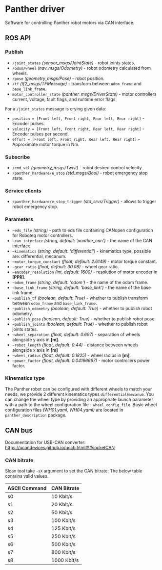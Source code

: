 # Panther driver

Software for controlling Panther robot motors via CAN interface.

## ROS API

### Publish
  - `/joint_states` *(sensor_msgs/JointState)* - robot joints states.
  - `/odom/wheel` *(nav_msgs/Odometry)* - robot odometry calculated from wheels.
  - `/pose` *(geometry_msgs/Pose)* - robot position.
  - `/tf` *(tf2_msgs/TFMessage)* - transform between `odom_frame` and `base_link_frame`.
  - `motor_controller_state` *(panther_msgs/DriverState)* - motor controllers current, voltage, fault flags, and runtime error flags

For a `/joint_states` message is crying given data:

- `position = [Front left, Front right, Rear left, Rear right]` - Encoder pulses.
- `velocity = [Front left, Front right, Rear left, Rear right]` - Encoder pulses per second.
- `effort = [Front left, Front right, Rear left, Rear right]` - Approximate motor torque in Nm.

### Subscribe
- `/cmd_vel` *(geometry_msgs/Twist)* - robot desired control velocity.
- `/panther_hardware/e_stop` *(std_msgs/Bool)* - robot emergency stop state.

### Service clients

- `/panther_hardware/e_stop_trigger` *(std_srvs/Trigger)* - allows to trigger robot emergency stop.

### Parameters

- `~eds_file` *(string)* - path to eds file containing CANopen configuration for Roboteq motor controllers.
- `~can_interface` *(string, default: 'panther_can')* - the name of the CAN interface.
- `~kinematics` *(string, default: 'differential')* - kinematics type, possible are: differential, mecanum.
- `~motor_torque_constant` *(float, default: 2.6149)* - motor torque constant.
- `~gear_ratio` *(float, default: 30.08)* - wheel gear ratio.
- `~encoder_resolution` *(int, default: 1600)* - resolution of motor encoder in **[PPR]**.
- `~odom_frame` *(string, default: 'odom')* - the name of the odom frame.
- `~base_link_frame` *(string, default: 'base_link')* - the name of the base link frame.
- `~publish_tf` *(boolean, default: True)* - whether to publish transform between `odom_frame` and `base_link_frame`.
- `~publish_odometry` *(boolean, default: True)* - whether to publish robot odometry.
- `~publish_pose` *(boolean, default: True)* - whether to publish robot pose.
- `~publish_joints` *(boolean, default: True)* - whether to publish robot joints states.
- `~wheel_separation` *(float, default: 0.697)* - separation of wheels alongside y axis in **[m]**.
- `~robot_length` *(float, default: 0.44)* - distance between wheels alongside x axis in **[m]**
- `~wheel_radius` *(float, default: 0.1825)* - wheel radius in **[m]**.
- `~power_factor` *(float, default: 0.04166667)* - motor controllers power factor.

### Kinematics type

The Panther robot can be configured with different wheels to match your needs, we provide 2 different kinematics types `differential`/`mecanum`. You can change the wheel type by providing an appropriate launch parameter with a path to the wheel configuration file - `wheel_config_file`. Basic wheel configuration files *(WH01.yaml, WH04.yaml)* are located in `panther_description` package.

## CAN bus

Documentation for USB-CAN converter:
https://ucandevices.github.io/uccb.html#!#socketCAN

### CAN bitrate
Slcan tool take `-sX` argument to set the CAN bitrate. The below table contains valid values.

| ASCII Command | CAN Bitrate |
| ---           | ---         |
| s0            | 10 Kbit/s   |
| s1            | 20 Kbit/s   |
| s2            | 50 Kbit/s   |
| s3            | 100 Kbit/s  |
| s4            | 125 Kbit/s  |
| s5            | 250 Kbit/s  |
| s6            | 500 Kbit/s  |
| s7            | 800 Kbit/s  |
| s8            | 1000 Kbit/s |
